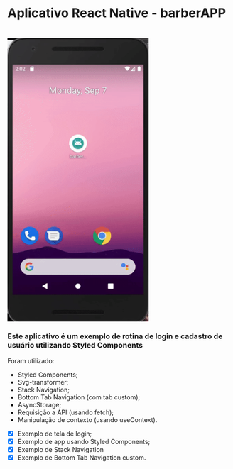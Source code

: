 # Aplicativo React Native - barberAPP

# <img align="center" width="318" height="640" src="./gif_projeto_barberapp.gif">

### Este aplicativo é um exemplo de rotina de login e cadastro de usuário utilizando Styled Components
   Foram utilizado:
   * Styled Components;
   * Svg-transformer;
   * Stack Navigation;
   * Bottom Tab Navigation (com tab custom);
   * AsyncStorage;
   * Requisição a API (usando fetch);
   * Manipulação de contexto (usando useContext).



- [x] Exemplo de tela de login;
- [x] Exemplo de app usando Styled Components;
- [x] Exemplo de Stack Navigation
- [x] Exemplo de Bottom Tab Navigation custom.
